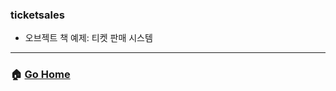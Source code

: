 ### ticketsales
- 오브젝트 책 예제: 티켓 판매 시스템 



---

### :house: [Go Home](https://github.com/gmlwjd9405/oop-practice)
